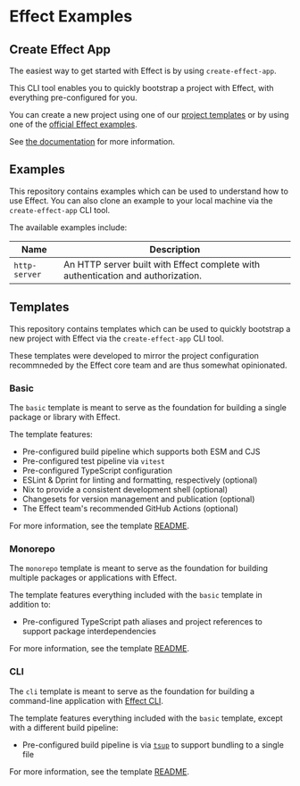 # Effect Examples

## Create Effect App

The easiest way to get started with Effect is by using `create-effect-app`. 

This CLI tool enables you to quickly bootstrap a project with Effect, with everything pre-configured for you. 

You can create a new project using one of our [project templates](./templates) or by using one of the [official Effect examples](./examples). 

See [the documentation](./packages/create-effect-app/README.md) for more information.

## Examples

This repository contains examples which can be used to understand how to use Effect. You can also clone an example to your local machine via the `create-effect-app` CLI tool.

The available examples include:

|Name|Description|
|----|----|
|`http-server`| An HTTP server built with Effect complete with authentication and authorization. |

## Templates

This repository contains templates which can be used to quickly bootstrap a new project with Effect via the `create-effect-app` CLI tool. 

These templates were developed to mirror the project configuration recommneded by the Effect core team and are thus somewhat opinionated.

### Basic

The `basic` template is meant to serve as the foundation for building a single package or library with Effect. 

The template features:

- Pre-configured build pipeline which supports both ESM and CJS
- Pre-configured test pipeline via `vitest`
- Pre-configured TypeScript configuration
- ESLint & Dprint for linting and formatting, respectively (optional)
- Nix to provide a consistent development shell (optional)
- Changesets for version management and publication (optional)
- The Effect team's recommended GitHub Actions (optional)

For more information, see the template [README](./templates/basic/README.md).

### Monorepo

The `monorepo` template is meant to serve as the foundation for building multiple packages or applications with Effect. 

The template features everything included with the `basic` template in addition to:

- Pre-configured TypeScript path aliases and project references to support package interdependencies

For more information, see the template [README](./templates/monorepo/README.md).

### CLI

The `cli` template is meant to serve as the foundation for building a command-line application with [Effect CLI](https://github.com/Effect-TS/effect/blob/main/packages/cli/README.md).

The template features everything included with the `basic` template, except with a different build pipeline:

- Pre-configured build pipeline is via [`tsup`](https://github.com/egoist/tsup) to support bundling to a single file

For more information, see the template [README](./templates/cli/README.md).

